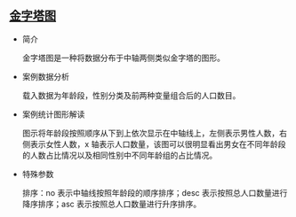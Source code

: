 ## [金字塔图](/basic/pyramid-chart)

- 简介

  金字塔图是一种将数据分布于中轴两侧类似金字塔的图形。

- 案例数据分析

  载入数据为年龄段，性别分类及前两种变量组合后的人口数目。

- 案例统计图形解读

  图示将年龄段按照顺序从下到上依次显示在中轴线上，左侧表示男性人数，右侧表示女性人数，x 轴表示人口数量，该图可以很明显看出男女在不同年龄段的人数占比情况以及相同性别中不同年龄组的占比情况。

- 特殊参数

  排序：no 表示中轴线按照年龄段的顺序排序；desc 表示按照总人口数量进行降序排序；asc 表示按照总人口数量进行升序排序。

